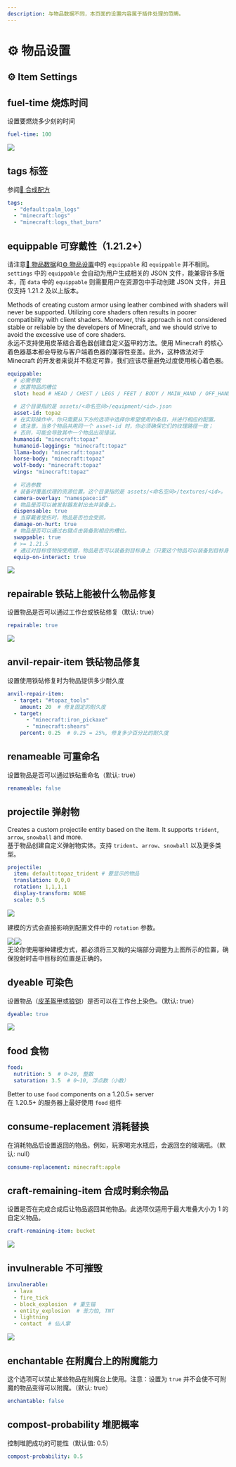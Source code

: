 ```yaml
---
description: 与物品数据不同，本页面的设置内容属于插件处理的范畴。
---
```


# ⚙️ 物品设置

## ⚙️ Item Settings

## fuel-time 烧炼时间 <a href="#fuel-time" id="fuel-time"></a>

设置要燃烧多少刻的时间

```yaml
fuel-time: 100
```

![](https://mo-mi.gitbook.io/~gitbook/image?url=https%3A%2F%2Fcontent.gitbook.com%2Fcontent%2FOgvQ1fEJPROp7131PPlK%2Fblobs%2FETo97tqrp6GsxMMc4zOX%2Fimage.png\&width=768\&dpr=4\&quality=100\&sign=624f167b\&sv=2)

## tags 标签 <a href="#tags" id="tags"></a>

参阅[📖 合成配方](https://mo-mi.gitbook.io/xiaomomi-plugins/craftengine/plugin-wiki/craftengine/add-new-contents/recipes)

```yaml
tags:
  - "default:palm_logs"
  - "minecraft:logs"
  - "minecraft:logs_that_burn"
```

## equippable 可穿戴性（1.21.2+） <a href="#equippable-1.21.2" id="equippable-1.21.2"></a>

请注意[🔢 物品数据](https://mo-mi.gitbook.io/xiaomomi-plugins/craftengine/plugin-wiki/craftengine/add-new-contents/items/item-data)和[⚙️ 物品设置](https://mo-mi.gitbook.io/xiaomomi-plugins/craftengine/plugin-wiki/craftengine/add-new-contents/items/item-settings)中的 `equippable` 和 `equippable` 并不相同。`settings` 中的 `equippable` 会自动为用户生成相关的 JSON 文件，能兼容许多版本，而 `data` 中的 `equippable` 则需要用户在资源包中手动创建 JSON 文件，并且仅支持 1.21.2 及以上版本。

Methods of creating custom armor using leather combined with shaders will never be supported. Utilizing core shaders often results in poorer compatibility with client shaders. Moreover, this approach is not considered stable or reliable by the developers of Minecraft, and we should strive to avoid the excessive use of core shaders.\
永远不支持使用皮革结合着色器创建自定义盔甲的方法。使用 Minecraft 的核心着色器基本都会导致与客户端着色器的兼容性变差。此外，这种做法对于 Minecraft 的开发者来说并不稳定可靠，我们应该尽量避免过度使用核心着色器。

```yaml
equippable:
  # 必需参数
  # 放置物品的槽位
  slot: head # HEAD / CHEST / LEGS / FEET / BODY / MAIN_HAND / OFF_HAND / SADDLE
  
  # 这个目录指的是 assets/<命名空间>/equipment/<id>.json
  asset-id: topaz
  # 在实际操作中，你只需要从下方的选项中选择你希望使用的条目，并进行相应的配置。
  # 请注意，当多个物品共用同一个 asset-id 时，你必须确保它们的纹理路径一致；
  # 否则，可能会导致其中一个物品出现错误。
  humanoid: "minecraft:topaz"
  humanoid-leggings: "minecraft:topaz"
  llama-body: "minecraft:topaz"
  horse-body: "minecraft:topaz"
  wolf-body: "minecraft:topaz"
  wings: "minecraft:topaz"
  
  # 可选参数
  # 装备时覆盖纹理的资源位置。这个目录指的是 assets/<命名空间>/textures/<id>。
  camera-overlay: "namespace:id"
  # 物品是否可以被发射器发射出去并装备上。
  dispensable: true
  # 当穿戴者受伤时，物品是否也会受损。
  damage-on-hurt: true
  # 物品是否可以通过右键点击装备到相应的槽位。
  swappable: true
  # >= 1.21.5
  # 通过对目标怪物按使用键，物品是否可以装备到目标身上（只要这个物品可以装备到目标身上）
  equip-on-interact: true
```

![](https://mo-mi.gitbook.io/~gitbook/image?url=https%3A%2F%2F1836335287-files.gitbook.io%2F%7E%2Ffiles%2Fv0%2Fb%2Fgitbook-x-prod.appspot.com%2Fo%2Fspaces%252FOgvQ1fEJPROp7131PPlK%252Fuploads%252FDrJjArxUMGqZdTcFNlbB%252Fimage.png%3Falt%3Dmedia%26token%3Db507bcfd-b23f-42d5-a610-51e45544b465\&width=768\&dpr=4\&quality=100\&sign=fe58be0c\&sv=2)

## repairable 铁砧上能被什么物品修复 <a href="#repairable" id="repairable"></a>

设置物品是否可以通过工作台或铁砧修复（默认: true）

```yaml
repairable: true
```

![](https://mo-mi.gitbook.io/~gitbook/image?url=https%3A%2F%2F1836335287-files.gitbook.io%2F%7E%2Ffiles%2Fv0%2Fb%2Fgitbook-x-prod.appspot.com%2Fo%2Fspaces%252FOgvQ1fEJPROp7131PPlK%252Fuploads%252FsFmbIZ3gKhZRd0i2aJ8N%252Fimage.png%3Falt%3Dmedia%26token%3D105464c8-4910-4b0e-9e68-a3f968468e99\&width=768\&dpr=4\&quality=100\&sign=f8247985\&sv=2)

## anvil-repair-item 铁砧物品修复 <a href="#anvil-repair-item" id="anvil-repair-item"></a>

设置使用铁砧修复时为物品提供多少耐久度

```yaml
anvil-repair-item:
  - target: "#topaz_tools"
    amount: 20  # 修复固定的耐久度
  - target:
      - "minecraft:iron_pickaxe"
      - "minecraft:shears"
    percent: 0.25  # 0.25 = 25%, 修复多少百分比的耐久度
```

## renameable 可重命名 <a href="#renameable" id="renameable"></a>

设置物品是否可以通过铁砧重命名（默认: true）

```yaml
renameable: false
```

## projectile 弹射物 <a href="#projectile" id="projectile"></a>

Creates a custom projectile entity based on the item. It supports `trident`, `arrow`, `snowball` and more.\
基于物品创建自定义弹射物实体。支持 `trident`、`arrow`、`snowball` 以及更多类型。

```yaml
projectile:
  item: default:topaz_trident # 要显示的物品
  translation: 0,0,0
  rotation: 1,1,1,1
  display-transform: NONE
  scale: 0.5
```

![](https://mo-mi.gitbook.io/~gitbook/image?url=https%3A%2F%2F1836335287-files.gitbook.io%2F%7E%2Ffiles%2Fv0%2Fb%2Fgitbook-x-prod.appspot.com%2Fo%2Fspaces%252FOgvQ1fEJPROp7131PPlK%252Fuploads%252FMXNMpGU2nEZuaIZZdXje%252Fimage.png%3Falt%3Dmedia%26token%3Da8d196fb-e093-4c29-a796-83ad28ca3cac\&width=768\&dpr=4\&quality=100\&sign=8efddc31\&sv=2)

建模的方式会直接影响到配置文件中的 `rotation` 参数。

![](https://mo-mi.gitbook.io/~gitbook/image?url=https%3A%2F%2F1836335287-files.gitbook.io%2F%7E%2Ffiles%2Fv0%2Fb%2Fgitbook-x-prod.appspot.com%2Fo%2Fspaces%252FOgvQ1fEJPROp7131PPlK%252Fuploads%252F6VmwwP0bhtIijZEsXG2e%252Fimage.png%3Falt%3Dmedia%26token%3Ddf1e2bd8-d608-4c19-9cf5-dcd2cc534505\&width=300\&dpr=4\&quality=100\&sign=9fbf83c3\&sv=2)![](https://mo-mi.gitbook.io/~gitbook/image?url=https%3A%2F%2F1836335287-files.gitbook.io%2F%7E%2Ffiles%2Fv0%2Fb%2Fgitbook-x-prod.appspot.com%2Fo%2Fspaces%252FOgvQ1fEJPROp7131PPlK%252Fuploads%252FL7y7eP6xIqwRXrLKlqcb%252Fimage.png%3Falt%3Dmedia%26token%3Ddf7f1d90-dffd-4db4-b3e9-c86195564187\&width=300\&dpr=4\&quality=100\&sign=ea21caea\&sv=2)\
无论你使用哪种建模方式，都必须将三叉戟的尖端部分调整为上图所示的位置，确保投射时击中目标的位置是正确的。

## dyeable 可染色 <a href="#dyeable" id="dyeable"></a>

设置物品（[皮革盔甲](https://zh.minecraft.wiki/w/%E7%9B%94%E7%94%B2#%E6%9F%93%E8%89%B2)或[狼铠](https://zh.minecraft.wiki/w/%E7%8B%BC%E9%93%A0)）是否可以在工作台上染色。（默认: true）

```yaml
dyeable: true
```

![](https://mo-mi.gitbook.io/~gitbook/image?url=https%3A%2F%2F1836335287-files.gitbook.io%2F%7E%2Ffiles%2Fv0%2Fb%2Fgitbook-x-prod.appspot.com%2Fo%2Fspaces%252FOgvQ1fEJPROp7131PPlK%252Fuploads%252FKPAQnbm7LyeQtQ6UHHyp%252Fimage.png%3Falt%3Dmedia%26token%3Dbbe9e687-6486-451f-8762-32849b4c0e34\&width=768\&dpr=4\&quality=100\&sign=af44b58\&sv=2)

## food 食物 <a href="#food" id="food"></a>

```yaml
food:
  nutrition: 5  # 0~20, 整数
  saturation: 3.5  # 0~10, 浮点数（小数）
```

Better to use `food` components on a 1.20.5+ server\
在 1.20.5+ 的服务器上最好使用 `food` 组件

## consume-replacement 消耗替换 <a href="#consume-replacement" id="consume-replacement"></a>

在消耗物品后设置返回的物品。例如，玩家喝完水瓶后，会返回空的玻璃瓶。（默认: null）

```yaml
consume-replacement: minecraft:apple
```

## craft-remaining-item 合成时剩余物品 <a href="#craft-remaining-item" id="craft-remaining-item"></a>

设置是否在完成合成后让物品返回其他物品。此选项仅适用于最大堆叠大小为 1 的自定义物品。

```yaml
craft-remaining-item: bucket
```

![](https://mo-mi.gitbook.io/~gitbook/image?url=https%3A%2F%2F1836335287-files.gitbook.io%2F%7E%2Ffiles%2Fv0%2Fb%2Fgitbook-x-prod.appspot.com%2Fo%2Fspaces%252FOgvQ1fEJPROp7131PPlK%252Fuploads%252FG5Gx2xMlH4SspQC1P66y%252Fimage.png%3Falt%3Dmedia%26token%3D5a6e6d26-8730-4f07-ae94-dabb0fc3b520\&width=768\&dpr=4\&quality=100\&sign=707a666e\&sv=2)

## invulnerable 不可摧毁 <a href="#invulnerable" id="invulnerable"></a>

```yaml
invulnerable:
  - lava
  - fire_tick
  - block_explosion  # 重生锚
  - entity_explosion  # 苦力怕, TNT
  - lightning
  - contact  # 仙人掌
```

![](https://mo-mi.gitbook.io/~gitbook/image?url=https%3A%2F%2F1836335287-files.gitbook.io%2F%7E%2Ffiles%2Fv0%2Fb%2Fgitbook-x-prod.appspot.com%2Fo%2Fspaces%252FOgvQ1fEJPROp7131PPlK%252Fuploads%252FHYC5C0eMeqoVtNWk2QbI%252Fimage.png%3Falt%3Dmedia%26token%3D15fdae30-932b-4ab3-9a00-a81102e5dccf\&width=768\&dpr=4\&quality=100\&sign=9de3289e\&sv=2)

## enchantable 在附魔台上的附魔能力 <a href="#enchantable" id="enchantable"></a>

这个选项可以禁止某些物品在附魔台上使用。注意：设置为 `true` 并不会使不可附魔的物品变得可以附魔。（默认: true）

```yaml
enchantable: false
```

## compost-probability 堆肥概率 <a href="#compost-probability" id="compost-probability"></a>

控制堆肥成功的可能性（默认值: 0.5）

```yaml
compost-probability: 0.5
```
